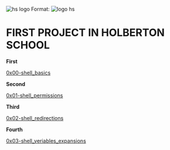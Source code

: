 ![hs logo](<img src="https://www.google.fr/imgres?imgurl=https%3A%2F%2Flookaside.fbsbx.com%2Flookaside%2Fcrawler%2Fmedia%2F%3Fmedia_id%3D102418398606970&imgrefurl=https%3A%2F%2Fm.facebook.com%2FHolbertonSchoolLaval%2Fvideos%2F785834105662184%2F&tbnid=_BI-rGH3sHgSMM&vet=12ahUKEwj-lfTE-67zAhXMw-AKHVywADQQMygEegUIARCkAQ..i&docid=RQX8cxTPnl0y5M&w=400&h=400&itg=1&q=holberton%20school%20laval&ved=2ahUKEwj-lfTE-67zAhXMw-AKHVywADQQMygEegUIARCkAQ">)
Format: ![logo hs](<img src="https://www.google.fr/imgres?imgurl=https%3A%2F%2Flookaside.fbsbx.com%2Flookaside%2Fcrawler%2Fmedia%2F%3Fmedia_id%3D102418398606970&imgrefurl=https%3A%2F%2Fm.facebook.com%2FHolbertonSchoolLaval%2Fvideos%2F785834105662184%2F&tbnid=_BI-rGH3sHgSMM&vet=12ahUKEwj-lfTE-67zAhXMw-AKHVywADQQMygEegUIARCkAQ..i&docid=RQX8cxTPnl0y5M&w=400&h=400&itg=1&q=holberton%20school%20laval&ved=2ahUKEwj-lfTE-67zAhXMw-AKHVywADQQMygEegUIARCkAQ">)


# FIRST PROJECT IN HOLBERTON SCHOOL

**First**

[0x00-shell_basics](https://github.com/julien3641/holberton-system_engineering-devops/tree/main/0x00-shell_basics)

**Second**

[0x01-shell_permissions](https://github.com/julien3641/holberton-system_engineering-devops/tree/main/0x01-shell_permissions)

**Third**

[0x02-shell_redirections](https://github.com/julien3641/holberton-system_engineering-devops/tree/main/0x02-shell_redirections)

**Fourth**

[0x03-shell_veriables_expansions](https://github.com/julien3641/holberton-system_engineering-devops/tree/main/0x03-shell_variables_expansions)